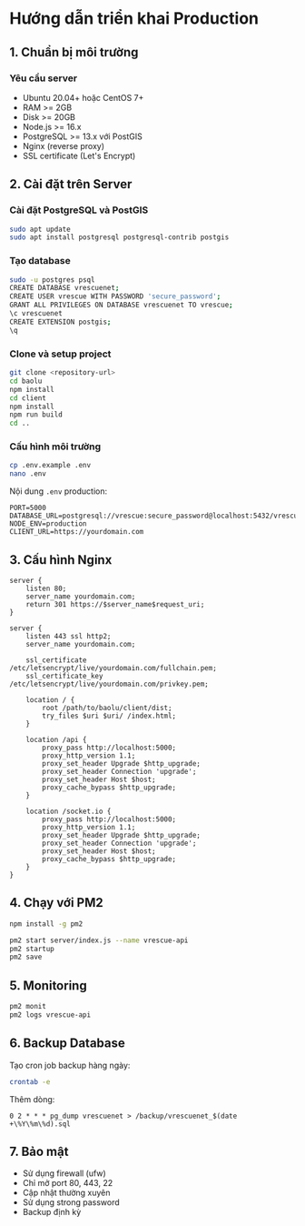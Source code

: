 # Hướng dẫn triển khai Production

## 1. Chuẩn bị môi trường

### Yêu cầu server
- Ubuntu 20.04+ hoặc CentOS 7+
- RAM >= 2GB
- Disk >= 20GB
- Node.js >= 16.x
- PostgreSQL >= 13.x với PostGIS
- Nginx (reverse proxy)
- SSL certificate (Let's Encrypt)

## 2. Cài đặt trên Server

### Cài đặt PostgreSQL và PostGIS
```bash
sudo apt update
sudo apt install postgresql postgresql-contrib postgis
```

### Tạo database
```bash
sudo -u postgres psql
CREATE DATABASE vrescuenet;
CREATE USER vrescue WITH PASSWORD 'secure_password';
GRANT ALL PRIVILEGES ON DATABASE vrescuenet TO vrescue;
\c vrescuenet
CREATE EXTENSION postgis;
\q
```

### Clone và setup project
```bash
git clone <repository-url>
cd baolu
npm install
cd client
npm install
npm run build
cd ..
```

### Cấu hình môi trường
```bash
cp .env.example .env
nano .env
```

Nội dung `.env` production:
```
PORT=5000
DATABASE_URL=postgresql://vrescue:secure_password@localhost:5432/vrescuenet
NODE_ENV=production
CLIENT_URL=https://yourdomain.com
```

## 3. Cấu hình Nginx

```nginx
server {
    listen 80;
    server_name yourdomain.com;
    return 301 https://$server_name$request_uri;
}

server {
    listen 443 ssl http2;
    server_name yourdomain.com;

    ssl_certificate /etc/letsencrypt/live/yourdomain.com/fullchain.pem;
    ssl_certificate_key /etc/letsencrypt/live/yourdomain.com/privkey.pem;

    location / {
        root /path/to/baolu/client/dist;
        try_files $uri $uri/ /index.html;
    }

    location /api {
        proxy_pass http://localhost:5000;
        proxy_http_version 1.1;
        proxy_set_header Upgrade $http_upgrade;
        proxy_set_header Connection 'upgrade';
        proxy_set_header Host $host;
        proxy_cache_bypass $http_upgrade;
    }

    location /socket.io {
        proxy_pass http://localhost:5000;
        proxy_http_version 1.1;
        proxy_set_header Upgrade $http_upgrade;
        proxy_set_header Connection 'upgrade';
        proxy_set_header Host $host;
        proxy_cache_bypass $http_upgrade;
    }
}
```

## 4. Chạy với PM2

```bash
npm install -g pm2

pm2 start server/index.js --name vrescue-api
pm2 startup
pm2 save
```

## 5. Monitoring

```bash
pm2 monit
pm2 logs vrescue-api
```

## 6. Backup Database

Tạo cron job backup hàng ngày:
```bash
crontab -e
```

Thêm dòng:
```
0 2 * * * pg_dump vrescuenet > /backup/vrescuenet_$(date +\%Y\%m\%d).sql
```

## 7. Bảo mật

- Sử dụng firewall (ufw)
- Chỉ mở port 80, 443, 22
- Cập nhật thường xuyên
- Sử dụng strong password
- Backup định kỳ
